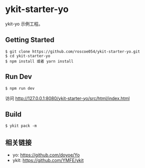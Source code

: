 # ykit-starter-yo
ykit-yo 示例工程。

## Getting Started
```
$ git clone https://github.com/roscoe054/ykit-starter-yo.git
$ cd ykit-starter-yo
$ npm install 或者 yarn install
```

## Run Dev
```
$ npm run dev
```
访问 http://127.0.0.1:8080/ykit-starter-yo/src/html/index.html

## Build
```
$ ykit pack -m
```

## 相关链接
- yo: https://github.com/doyoe/Yo
- ykit: https://github.com/YMFE/ykit
